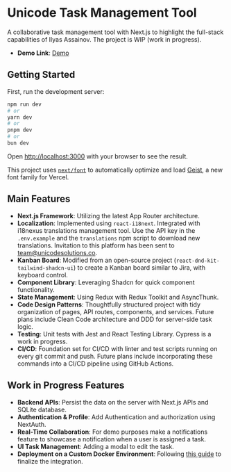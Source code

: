 # Unicode Task Management Tool

A collaborative task management tool with Next.js to highlight the full-stack capabilities of Ilyas Assainov. The project is WIP (work in progress).

- **Demo Link**: [Demo](https://task-management-tool-nextjs-la7s7z3by-assainovs-projects.vercel.app/)

## Getting Started

First, run the development server:

```bash
npm run dev
# or
yarn dev
# or
pnpm dev
# or
bun dev
```

Open [http://localhost:3000](http://localhost:3000) with your browser to see the result.

This project uses [`next/font`](https://nextjs.org/docs/app/building-your-application/optimizing/fonts) to automatically optimize and load [Geist](https://vercel.com/font), a new font family for Vercel.

## Main Features

- **Next.js Framework**: Utilizing the latest App Router architecture.
- **Localization**: Implemented using `react-i18next`. Integrated with i18nexus translations management tool. Use the API key in the `.env.example` and the `translations` npm script to download new translations. Invitation to this platform has been sent to team@unicodesolutions.co.
- **Kanban Board**: Modified from an open-source project (`react-dnd-kit-tailwind-shadcn-ui`) to create a Kanban board similar to Jira, with keyboard control.
- **Component Library**: Leveraging Shadcn for quick component functionality.
- **State Management**: Using Redux with Redux Toolkit and AsyncThunk.
- **Code Design Patterns**: Thoughtfully structured project with tidy organization of pages, API routes, components, and services. Future plans include Clean Code architecture and DDD for server-side task logic.
- **Testing**: Unit tests with Jest and React Testing Library. Cypress is a work in progress.
- **CI/CD**: Foundation set for CI/CD with linter and test scripts running on every git commit and push. Future plans include incorporating these commands into a CI/CD pipeline using GitHub Actions.

## Work in Progress Features

- **Backend APIs**: Persist the data on the server with Next.js APIs and SQLite database.
- **Authentication & Profile**: Add Authentication and authorization using NextAuth.
- **Real-Time Collaboration**: For demo purposes make a notifications feature to showcase a notification when a user is assigned a task.
- **UI Task Management**: Adding a modal to edit the task.
- **Deployment on a Custom Docker Environment**: Following [this guide](https://nextjs.org/docs/app/building-your-application/deploying#docker-image) to finalize the integration.
